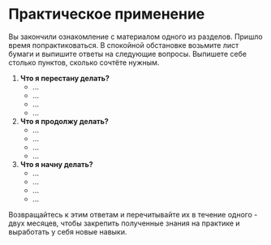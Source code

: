 # Практическое применение
Вы закончили ознакомление с материалом одного из разделов. Пришло время попрактиковаться. В спокойной обстановке возьмите лист бумаги и выпишите ответы на следующие вопросы. Выпишете себе столько пунктов, сколько сочтёте нужным.

1. **Что я перестану делать?**
    - ...
    - ...
    - ...
    - ...
2. **Что я продолжу делать?**
    - ...
    - ...
    - ...
    - ...
3. **Что я начну делать?**
    - ...
    - ...
    - ...
    - ...

Возвращайтесь к этим ответам и перечитывайте их в течение одного - двух месяцев, чтобы закрепить полученные знания на практике и выработать у себя новые навыки.